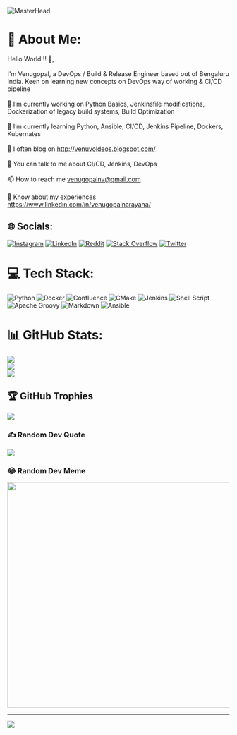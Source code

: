 ![MasterHead](https://t3.ftcdn.net/jpg/02/96/61/94/360_F_296619471_iEGweTy9VsokHtbCJsVmyez0d2rocmmA.jpg)

# 💫 About Me:
Hello World !! 👋, <br><br>I'm Venugopal, a DevOps / Build & Release Engineer based out of Bengaluru India. Keen on learning new concepts on DevOps way of working & CI/CD pipeline  <br><br>    🔭 I’m currently working on Python Basics, Jenkinsfile modifications, Dockerization of legacy build systems, Build Optimization<br><br>    🌱 I’m currently learning Python, Ansible, CI/CD, Jenkins Pipeline, Dockers, Kubernates<br><br>    📝 I often blog on http://venuvoldeos.blogspot.com/<br><br>    💬 You can talk to me about CI/CD, Jenkins, DevOps<br><br>    📫 How to reach me venugopalnv@gmail.com<br><br>    📄 Know about my experiences https://www.linkedin.com/in/venugopalnarayana/<br>


## 🌐 Socials:
[![Instagram](https://img.shields.io/badge/Instagram-%23E4405F.svg?logo=Instagram&logoColor=white)](https://instagram.com/venugopalnv) [![LinkedIn](https://img.shields.io/badge/LinkedIn-%230077B5.svg?logo=linkedin&logoColor=white)](https://linkedin.com/in/venugopalnarayana) [![Reddit](https://img.shields.io/badge/Reddit-%23FF4500.svg?logo=Reddit&logoColor=white)](https://reddit.com/user/venuvoldeos) [![Stack Overflow](https://img.shields.io/badge/-Stackoverflow-FE7A16?logo=stack-overflow&logoColor=white)](https://stackoverflow.com/users/venugopalnarayana) [![Twitter](https://img.shields.io/badge/Twitter-%231DA1F2.svg?logo=Twitter&logoColor=white)](https://twitter.com/venuvoldeos) 

# 💻 Tech Stack:
![Python](https://img.shields.io/badge/python-3670A0?style=plastic&logo=python&logoColor=ffdd54) ![Docker](https://img.shields.io/badge/docker-%230db7ed.svg?style=plastic&logo=docker&logoColor=white) ![Confluence](https://img.shields.io/badge/confluence-%23172BF4.svg?style=plastic&logo=confluence&logoColor=white) ![CMake](https://img.shields.io/badge/CMake-%23008FBA.svg?style=plastic&logo=cmake&logoColor=white) ![Jenkins](https://img.shields.io/badge/jenkins-%232C5263.svg?style=plastic&logo=jenkins&logoColor=white) ![Shell Script](https://img.shields.io/badge/shell_script-%23121011.svg?style=plastic&logo=gnu-bash&logoColor=white) ![Apache Groovy](https://img.shields.io/badge/Apache%20Groovy-4298B8.svg?style=plastic&logo=Apache+Groovy&logoColor=white) ![Markdown](https://img.shields.io/badge/markdown-%23000000.svg?style=plastic&logo=markdown&logoColor=white) ![Ansible](https://img.shields.io/badge/ansible-%231A1918.svg?style=plastic&logo=ansible&logoColor=white)
# 📊 GitHub Stats:
![](https://github-readme-stats.vercel.app/api?username=venuvoldeos&theme=dark&hide_border=false&include_all_commits=false&count_private=false)<br/>
![](https://github-readme-streak-stats.herokuapp.com/?user=venuvoldeos&theme=dark&hide_border=false)<br/>
![](https://github-readme-stats.vercel.app/api/top-langs/?username=venuvoldeos&theme=dark&hide_border=false&include_all_commits=false&count_private=false&layout=compact)

## 🏆 GitHub Trophies
![](https://github-profile-trophy.vercel.app/?username=venuvoldeos&theme=juicyfresh&no-frame=false&no-bg=false&margin-w=4)

### ✍️ Random Dev Quote
![](https://quotes-github-readme.vercel.app/api?type=horizontal&theme=gruvbox)

### 😂 Random Dev Meme
<img src="https://devhumor.com/" width="512px"/>

---
[![](https://visitcount.itsvg.in/api?id=venuvoldeos&icon=0&color=0)](https://visitcount.itsvg.in)

<!-- Proudly created with GPRM ( https://gprm.itsvg.in ) -->
